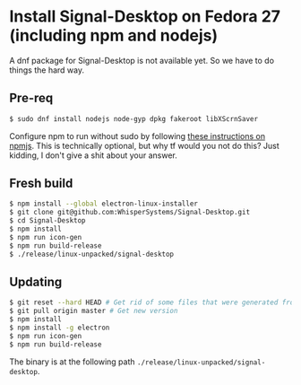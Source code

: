 # Install Signal-Desktop on Fedora 27 (including npm and nodejs)

A dnf package for Signal-Desktop is not available yet. So we have to do things the hard way.

## Pre-req

```bash
$ sudo dnf install nodejs node-gyp dpkg fakeroot libXScrnSaver
```

Configure npm to run without sudo by following [these instructions on npmjs](https://docs.npmjs.com/getting-started/fixing-npm-permissions). This is technically optional, but why tf would you not do this? Just kidding, I don't give a shit about your answer.

## Fresh build

```bash
$ npm install --global electron-linux-installer
$ git clone git@github.com:WhisperSystems/Signal-Desktop.git
$ cd Signal-Desktop
$ npm install
$ npm run icon-gen
$ npm run build-release
$ ./release/linux-unpacked/signal-desktop
```

## Updating

```bash
$ git reset --hard HEAD # Get rid of some files that were generated from the previous build:
$ git pull origin master # Get new version
$ npm install
$ npm install -g electron
$ npm run icon-gen
$ npm run build-release
```

The binary is at the following path `./release/linux-unpacked/signal-desktop`.


